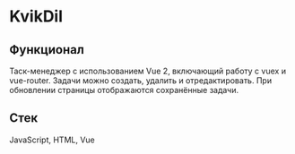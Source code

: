 # KvikDil

## Функционал
Таск-менеджер с использованием Vue 2, включающий работу с vuex и vue-router.
Задачи можно создать, удалить и отредактировать. При обновлении страницы отображаются сохранённые задачи.

## Стек
JavaScript, HTML, Vue
